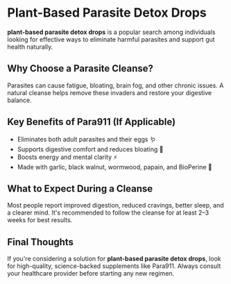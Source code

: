 # Plant-Based Parasite Detox Drops
**plant-based parasite detox drops** is a popular search among individuals looking for effective ways to eliminate harmful parasites and support gut health naturally.

## Why Choose a Parasite Cleanse?
Parasites can cause fatigue, bloating, brain fog, and other chronic issues. A natural cleanse helps remove these invaders and restore your digestive balance.

## Key Benefits of Para911 (If Applicable)
- Eliminates both adult parasites and their eggs 🪱
- Supports digestive comfort and reduces bloating 💨
- Boosts energy and mental clarity ⚡
- Made with garlic, black walnut, wormwood, papain, and BioPerine 🌿

## What to Expect During a Cleanse
Most people report improved digestion, reduced cravings, better sleep, and a clearer mind. It's recommended to follow the cleanse for at least 2–3 weeks for best results.

## Final Thoughts
If you're considering a solution for **plant-based parasite detox drops**, look for high-quality, science-backed supplements like Para911. Always consult your healthcare provider before starting any new regimen.
